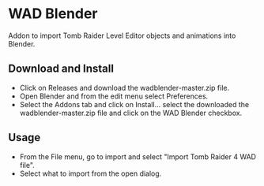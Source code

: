 # WAD Blender
Addon to import Tomb Raider Level Editor objects and animations into Blender.

## Download and Install
* Click on Releases and download the wadblender-master.zip file.
* Open Blender and from the edit menu select Preferences.
* Select the Addons tab and click on Install... select the downloaded the wadblender-master.zip file and click on the WAD Blender checkbox.

## Usage
* From the File menu, go to import and select "Import Tomb Raider 4 WAD file".
* Select what to import from the open dialog.
